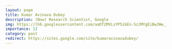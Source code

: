 ```yaml
---
layout: page
title: Kumar Avinava Dubey
description: (Now) Research Scientist, Google
img: https://lh6.googleusercontent.com/aaDT2MVLsYP5ibEn-SzJMYgEiBwJWw__OonK8RSCC8LN10VyIKYLwwBXipTkwPjdX_wcIQ93MhnAeUKpHnNEVfF3L6jKY6btqNLIatN9e5gQZHtO=w1280
importance: 12
category: past
redirect: https://sites.google.com/site/kumaravinavadubey/
---
```

